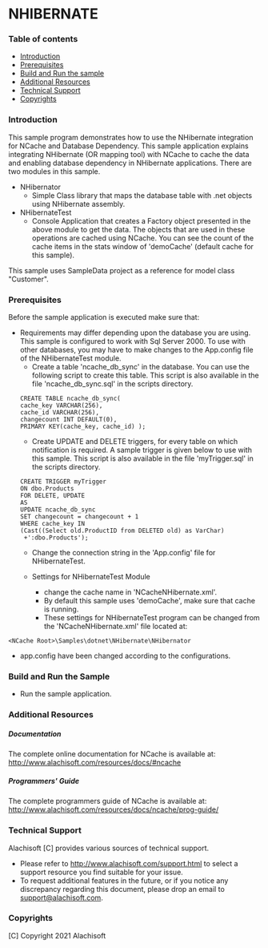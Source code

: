 # NHIBERNATE

### Table of contents

* [Introduction](#introduction)
* [Prerequisites](#prerequisites)
* [Build and Run the sample](#build-and-run-the-sample)
* [Additional Resources](#additional-resources)
* [Technical Support](#technical-support)
* [Copyrights](#copyrights)

### Introduction

This sample program demonstrates how to use the NHibernate integration for NCache and Database Dependency. 
This sample application explains integrating NHibernate (OR mapping tool) with NCache to cache the data and enabling database dependency in NHibernate applications.
There are two modules in this sample.
- NHibernator
	- Simple Class library that maps the database table with .net objects using NHibernate assembly.
- NHibernateTest
	- Console Application that creates a Factory object presented in the above module to get the data. The objects that are used in these operations are cached using NCache. You can see the count of the cache items in the stats window of 'demoCache' (default cache for this sample).

This sample uses SampleData project as a reference for model class "Customer".

### Prerequisites

Before the sample application is executed make sure that:

- Requirements may differ depending upon the database you are using. This sample is configured to work with Sql Server 2000. To use with other 
databases, you may have to make changes to the App.config file of the NHibernateTest module.
	- Create a table 'ncache_db_sync' in the database. 
    You can use the following script to create this table. This 
    script is also available in the file 'ncache_db_sync.sql' in 
    the scripts directory.
	``` 
    CREATE TABLE ncache_db_sync(
	cache_key VARCHAR(256),
	cache_id VARCHAR(256),
	changecount INT DEFAULT(0),
	PRIMARY KEY(cache_key, cache_id) );
    ```
	- Create UPDATE and DELETE triggers, for every table on which 
    notification is required. A sample trigger is given below to 
    use with this sample. This script is also available in the 
    file 'myTrigger.sql' in the scripts directory.
	```
    CREATE TRIGGER myTrigger
	ON dbo.Products
	FOR DELETE, UPDATE
	AS
	UPDATE ncache_db_sync
	SET changecount = changecount + 1
	WHERE cache_key IN 
	(Cast((Select old.ProductID from DELETED old) as VarChar)
	 +':dbo.Products');
     ```
	- Change the connection string in the 'App.config' file for 
    NHibernateTest.
    
    - Settings for NHibernateTest Module
    	- change the cache name in 'NCacheNHibernate.xml'.
        - By default this sample uses 'demoCache', make sure that cache is running. 
		- These settings for NHibernateTest program can be changed from the  'NCacheNHibernate.xml' file located at:
```
<NCache Root>\Samples\dotnet\NHibernate\NHibernator
```
- app.config have been changed according to the configurations. 

### Build and Run the Sample
    
- Run the sample application.

### Additional Resources

##### Documentation
The complete online documentation for NCache is available at:
http://www.alachisoft.com/resources/docs/#ncache

##### Programmers' Guide
The complete programmers guide of NCache is available at:
http://www.alachisoft.com/resources/docs/ncache/prog-guide/

### Technical Support

Alachisoft [C] provides various sources of technical support. 

- Please refer to http://www.alachisoft.com/support.html to select a support resource you find suitable for your issue.
- To request additional features in the future, or if you notice any discrepancy regarding this document, please drop an email to [support@alachisoft.com](mailto:support@alachisoft.com).

### Copyrights

[C] Copyright 2021 Alachisoft 